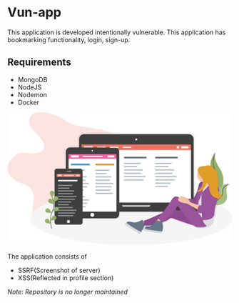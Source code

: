 # Vun-app

This application is developed intentionally vulnerable. This application has bookmarking functionality, login, sign-up.

## Requirements

- MongoDB
- NodeJS
- Nodemon
- Docker

![bookmarker devices](images/devices.svg)

The application consists of

- SSRF(Screenshot of server)
- XSS(Reflected in profile section)

*Note: Repository is no longer maintained*

